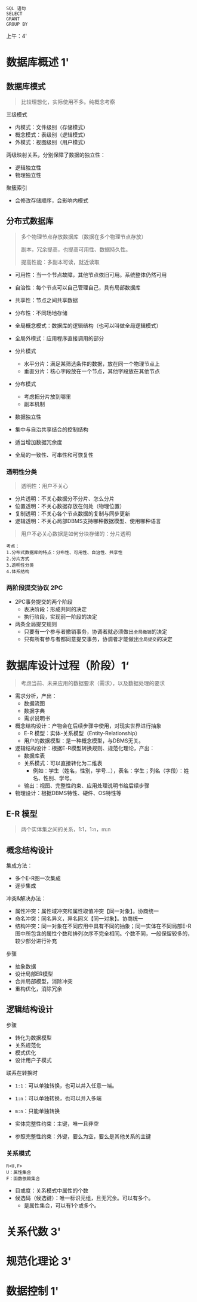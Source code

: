 ```
SQL 语句
SELECT
GRANT
GROUP BY
```
上午：4'

# 数据库概述 1'
## 数据库模式
> 比较理想化，实际使用不多。纯概念考察

三级模式
* 内模式：文件级别（存储模式）
* 概念模式：表级别（逻辑模式）
* 外模式：视图级别（用户模式）

两级映射关系，分别保障了数据的独立性：
* 逻辑独立性
* 物理独立性

聚簇索引
* 会修改存储顺序，会影响内模式

## 分布式数据库
> 多个物理节点存放数据库（数据在多个物理节点存放）
>
> 副本，冗余提高，也提高可用性、数据持久性。
>
> 提高性能：多副本可读，就近读取

* 可用性：当一个节点故障，其他节点依旧可用。系统整体仍然可用
* 自治性：每个节点可以自己管理自己，具有局部数据库
* 共享性：节点之间共享数据
* 分布性：不同场地存储

* 全局概念模式：数据库的逻辑结构（也可以叫做全局逻辑模式）
* 全局外模式：应用程序直接调用的部分
* 分片模式
  * 水平分片：满足某筛选条件的数据，放在同一个物理节点上
  * 垂直分片：核心字段放在一个节点，其他字段放在其他节点
* 分布模式
  * 考虑把分片放到哪里
  * 副本机制
 
* 数据独立性
* 集中与自治共享结合的控制结构
* 适当增加数据冗余度
* 全局的一致性、可串性和可恢复性

### 透明性分类
> 透明性：用户不关心

* 分片透明：不关心数据分不分片、怎么分片
* 位置透明：不关心数据存放在何处（物理位置）
* 复制透明：不关心各个节点数据的复制与同步更新
* 逻辑透明：不关心局部DBMS支持哪种数据模型、使用哪种语言

> 用户不必关心数据是如何分块存储的：分片透明

```
考点：
1.分布式数据库的特点：分布性、可用性、自治性、共享性
2.分片方式
3.透明性分类
4.体系结构
```

### 两阶段提交协议 2PC

* 2PC事务提交的两个阶段
  * 表决阶段：形成共同的决定
  * 执行阶段，实现前一阶段的决定
* 两条全局提交规则
  * 只要有一个参与者撤销事务，协调者就必须做出`全局撤销`的决定
  * 只有所有参与者都同意提交事务，协调者才能做出`全局提交`的决定


# 数据库设计过程（阶段）1‘

> 考虑当前、未来应用的数据要求（需求），以及数据处理的要求

* 需求分析，产出：
  * 数据流图
  * 数据字典
  * 需求说明书
* 概念结构设计：产物会在后续步骤中使用，对现实世界进行抽象
  * E-R 模型：实体-关系模型（Entity-Relationship）
  * 用户的数据模型：是一种概念模型，与DBMS无关。
* 逻辑结构设计：根据E-R模型转换规则、规范化理论，产出：
  * 数据库表
  * 关系模式：可以直接转化为二维表
    * 例如：学生（姓名，性别，学号...），表名：学生；列名（字段）：姓名、性别、学号。
  * 输出：视图、完整性约束、应用处理说明书给后续步骤
* 物理设计：根据DBMS特性、硬件、OS特性等

## E-R 模型

> 两个实体集之间的关系，1:1，1:n，m:n

## 概念结构设计

集成方法：
* 多个E-R图一次集成
* 逐步集成

冲突&解决办法：
* 属性冲突：属性域冲突和属性取值冲突【同一对象】。协商统一
* 命名冲突：同名异义，异名同义【同一对象】。协商统一
* 结构冲突：同一对象在不同应用中具有不同的抽象；同一实体在不同局部E-R图中所包含的属性个数和排列次序不完全相同。个数不同，一般保留较多的，较少部分进行补充

步骤
* 抽象数据
* 设计局部ER模型
* 合并局部模型，消除冲突
* 重构优化，消除冗余

## 逻辑结构设计

步骤
* 转化为数据模型
* 关系规范化
* 模式优化
* 设计用户子模式

联系在转换时
* `1:1`：可以单独转换，也可以并入任意一端。
* `1:n`：可以单独转换，也可以并入多端
* `m:n`：只能单独转换

* 实体完整性约束：主键，唯一且非空
* 参照完整性约束：外键，要么为空，要么是其他关系的主键

### 关系模式
```
R<U,F>
U：属性集合
F：函数依赖集合
```

* 目或度：关系模式中属性的个数
* 候选码（候选键）：唯一标识元组，且无冗余。可以有多个。
  * 是属性集合，可以有1个或多个。

# 关系代数 3'
# 规范化理论 3'
# 数据控制 1'
